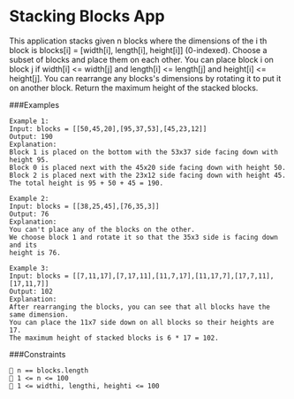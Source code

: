 # Stacking Blocks App

This application stacks given n blocks where the dimensions of the i th block is blocks[i]
= [width[i], length[i], height[i]] (0-indexed). Choose a subset of blocks and place them on each other. You can place block i
on block j if width[i] <= width[j] and length[i] <= length[j] and height[i] <= height[j]. You can rearrange any blocks's dimensions
by rotating it to put it on another block. Return the maximum height of the stacked blocks.

###Examples 

```
Example 1:
Input: blocks = [[50,45,20],[95,37,53],[45,23,12]]
Output: 190 
Explanation:
Block 1 is placed on the bottom with the 53x37 side facing down with height 95.
Block 0 is placed next with the 45x20 side facing down with height 50.
Block 2 is placed next with the 23x12 side facing down with height 45.
The total height is 95 + 50 + 45 = 190.
```
```
Example 2:
Input: blocks = [[38,25,45],[76,35,3]]
Output: 76
Explanation:
You can't place any of the blocks on the other.
We choose block 1 and rotate it so that the 35x3 side is facing down and its
height is 76.
```
```
Example 3:
Input: blocks = [[7,11,17],[7,17,11],[11,7,17],[11,17,7],[17,7,11],[17,11,7]]
Output: 102
Explanation:
After rearranging the blocks, you can see that all blocks have the same dimension.
You can place the 11x7 side down on all blocks so their heights are 17.
The maximum height of stacked blocks is 6 * 17 = 102.
```

###Constraints
```
 n == blocks.length
 1 <= n <= 100
 1 <= widthi, lengthi, heighti <= 100
```